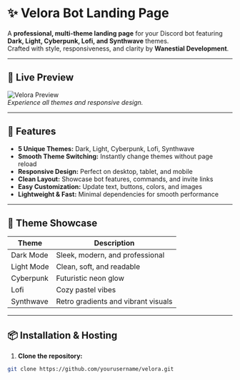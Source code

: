 # ✨ Velora Bot Landing Page

A **professional, multi-theme landing page** for your Discord bot featuring **Dark, Light, Cyberpunk, Lofi, and Synthwave** themes.  
Crafted with style, responsiveness, and clarity by **Wanestial Development**.

---

## 🌟 Live Preview

![Velora Preview](https://your-image-link-here.com/preview.png)  
*Experience all themes and responsive design.*

---

## 🚀 Features

- **5 Unique Themes:** Dark, Light, Cyberpunk, Lofi, Synthwave  
- **Smooth Theme Switching:** Instantly change themes without page reload  
- **Responsive Design:** Perfect on desktop, tablet, and mobile  
- **Clean Layout:** Showcase bot features, commands, and invite links  
- **Easy Customization:** Update text, buttons, colors, and images  
- **Lightweight & Fast:** Minimal dependencies for smooth performance  

---

## 🎨 Theme Showcase

| Theme        | Description                                   |
|--------------|-----------------------------------------------|
| Dark Mode    | Sleek, modern, and professional               |
| Light Mode   | Clean, soft, and readable                     |
| Cyberpunk    | Futuristic neon glow                          |
| Lofi         | Cozy pastel vibes                             |
| Synthwave    | Retro gradients and vibrant visuals           |

---

## 📦 Installation & Hosting

1. **Clone the repository:**
```bash
git clone https://github.com/yourusername/velora.git

